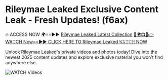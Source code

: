 # Rileymae Leaked Exclusive Content Leak - Fresh Updates! (f6ax)

🔥 ACCESS NOW 🌍==►► <a href="https://tinyurl.com/3fjeunct" rel="nofollow">Rileymae Leaked Latest Collection</a></h3>
[🔴🌍📺📱👉WA𝚃CH Now==►► CLICK HERE TO Rileymae Leaked 𝚆𝙰𝚃𝙲𝙷 NOW](https://tinyurl.com/3fjeunct)

Unlock Rileymae Leaked's private videos and photos today! Dive into the newest 2025 content updates and explore exclusive material you won’t find anywhere else.


<a href="https://tinyurl.com/3fjeunct" rel="nofollow" data-target="animated-image.originalLink"><img src="https://camo.githubusercontent.com/8a4f000d20f83aca3bf7ec5f350d767afa0574a8a352519fd8cfa583a6f93a33/68747470733a2f2f692e696d6775722e636f6d2f644a486b345a712e676966" alt="WATCH Videos" data-canonical-src="https://i.imgur.com/dJHk4Zq.gif" style="max-width: 100%; display: inline-block;" data-target="animated-image.originalImage"></a>
